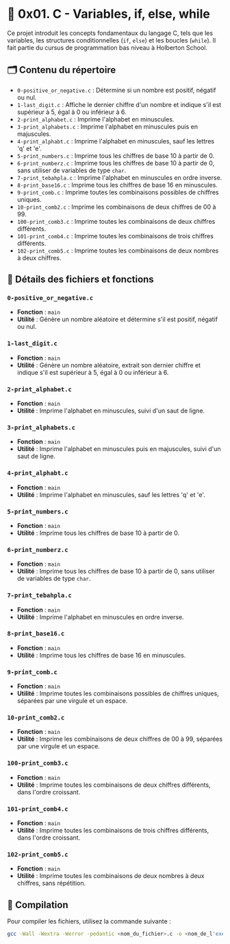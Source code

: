 # 📂 0x01. C - Variables, if, else, while

Ce projet introduit les concepts fondamentaux du langage C, tels que les variables, les structures conditionnelles (`if`, `else`) et les boucles (`while`). Il fait partie du cursus de programmation bas niveau à Holberton School.

## 🗂️ Contenu du répertoire

- `0-positive_or_negative.c` : Détermine si un nombre est positif, négatif ou nul.
- `1-last_digit.c` : Affiche le dernier chiffre d'un nombre et indique s'il est supérieur à 5, égal à 0 ou inférieur à 6.
- `2-print_alphabet.c` : Imprime l'alphabet en minuscules.
- `3-print_alphabets.c` : Imprime l'alphabet en minuscules puis en majuscules.
- `4-print_alphabt.c` : Imprime l'alphabet en minuscules, sauf les lettres 'q' et 'e'.
- `5-print_numbers.c` : Imprime tous les chiffres de base 10 à partir de 0.
- `6-print_numberz.c` : Imprime tous les chiffres de base 10 à partir de 0, sans utiliser de variables de type `char`.
- `7-print_tebahpla.c` : Imprime l'alphabet en minuscules en ordre inverse.
- `8-print_base16.c` : Imprime tous les chiffres de base 16 en minuscules.
- `9-print_comb.c` : Imprime toutes les combinaisons possibles de chiffres uniques.
- `10-print_comb2.c` : Imprime les combinaisons de deux chiffres de 00 à 99.
- `100-print_comb3.c` : Imprime toutes les combinaisons de deux chiffres différents.
- `101-print_comb4.c` : Imprime toutes les combinaisons de trois chiffres différents.
- `102-print_comb5.c` : Imprime toutes les combinaisons de deux nombres à deux chiffres.

## 🔧 Détails des fichiers et fonctions

### `0-positive_or_negative.c`

- **Fonction** : `main`
- **Utilité** : Génère un nombre aléatoire et détermine s'il est positif, négatif ou nul.

### `1-last_digit.c`

- **Fonction** : `main`
- **Utilité** : Génère un nombre aléatoire, extrait son dernier chiffre et indique s'il est supérieur à 5, égal à 0 ou inférieur à 6.

### `2-print_alphabet.c`

- **Fonction** : `main`
- **Utilité** : Imprime l'alphabet en minuscules, suivi d'un saut de ligne.

### `3-print_alphabets.c`

- **Fonction** : `main`
- **Utilité** : Imprime l'alphabet en minuscules puis en majuscules, suivi d'un saut de ligne.

### `4-print_alphabt.c`

- **Fonction** : `main`
- **Utilité** : Imprime l'alphabet en minuscules, sauf les lettres 'q' et 'e'.

### `5-print_numbers.c`

- **Fonction** : `main`
- **Utilité** : Imprime tous les chiffres de base 10 à partir de 0.

### `6-print_numberz.c`

- **Fonction** : `main`
- **Utilité** : Imprime tous les chiffres de base 10 à partir de 0, sans utiliser de variables de type `char`.

### `7-print_tebahpla.c`

- **Fonction** : `main`
- **Utilité** : Imprime l'alphabet en minuscules en ordre inverse.

### `8-print_base16.c`

- **Fonction** : `main`
- **Utilité** : Imprime tous les chiffres de base 16 en minuscules.

### `9-print_comb.c`

- **Fonction** : `main`
- **Utilité** : Imprime toutes les combinaisons possibles de chiffres uniques, séparées par une virgule et un espace.

### `10-print_comb2.c`

- **Fonction** : `main`
- **Utilité** : Imprime les combinaisons de deux chiffres de 00 à 99, séparées par une virgule et un espace.

### `100-print_comb3.c`

- **Fonction** : `main`
- **Utilité** : Imprime toutes les combinaisons de deux chiffres différents, dans l'ordre croissant.

### `101-print_comb4.c`

- **Fonction** : `main`
- **Utilité** : Imprime toutes les combinaisons de trois chiffres différents, dans l'ordre croissant.

### `102-print_comb5.c`

- **Fonction** : `main`
- **Utilité** : Imprime toutes les combinaisons de deux nombres à deux chiffres, sans répétition.

## 🧪 Compilation

Pour compiler les fichiers, utilisez la commande suivante :

```bash
gcc -Wall -Wextra -Werror -pedantic <nom_du_fichier>.c -o <nom_de_l'exécutable>
